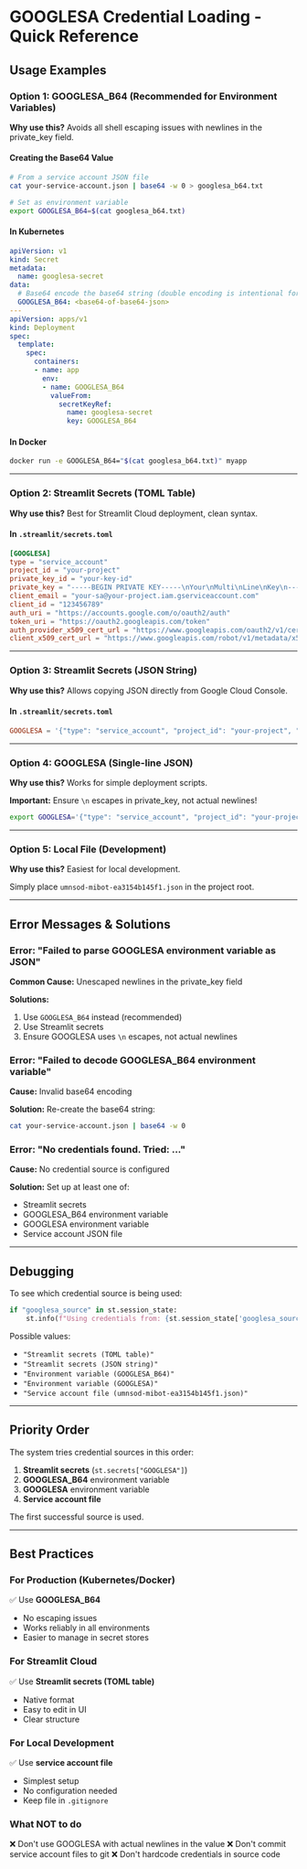 # GOOGLESA Credential Loading - Quick Reference

## Usage Examples

### Option 1: GOOGLESA_B64 (Recommended for Environment Variables)

**Why use this?** Avoids all shell escaping issues with newlines in the private_key field.

#### Creating the Base64 Value
```bash
# From a service account JSON file
cat your-service-account.json | base64 -w 0 > googlesa_b64.txt

# Set as environment variable
export GOOGLESA_B64=$(cat googlesa_b64.txt)
```

#### In Kubernetes
```yaml
apiVersion: v1
kind: Secret
metadata:
  name: googlesa-secret
data:
  # Base64 encode the base64 string (double encoding is intentional for k8s)
  GOOGLESA_B64: <base64-of-base64-json>
---
apiVersion: apps/v1
kind: Deployment
spec:
  template:
    spec:
      containers:
      - name: app
        env:
        - name: GOOGLESA_B64
          valueFrom:
            secretKeyRef:
              name: googlesa-secret
              key: GOOGLESA_B64
```

#### In Docker
```bash
docker run -e GOOGLESA_B64="$(cat googlesa_b64.txt)" myapp
```

---

### Option 2: Streamlit Secrets (TOML Table)

**Why use this?** Best for Streamlit Cloud deployment, clean syntax.

#### In `.streamlit/secrets.toml`
```toml
[GOOGLESA]
type = "service_account"
project_id = "your-project"
private_key_id = "your-key-id"
private_key = "-----BEGIN PRIVATE KEY-----\nYour\nMulti\nLine\nKey\n-----END PRIVATE KEY-----\n"
client_email = "your-sa@your-project.iam.gserviceaccount.com"
client_id = "123456789"
auth_uri = "https://accounts.google.com/o/oauth2/auth"
token_uri = "https://oauth2.googleapis.com/token"
auth_provider_x509_cert_url = "https://www.googleapis.com/oauth2/v1/certs"
client_x509_cert_url = "https://www.googleapis.com/robot/v1/metadata/x509/..."
```

---

### Option 3: Streamlit Secrets (JSON String)

**Why use this?** Allows copying JSON directly from Google Cloud Console.

#### In `.streamlit/secrets.toml`
```toml
GOOGLESA = '{"type": "service_account", "project_id": "your-project", "private_key_id": "...", "private_key": "-----BEGIN PRIVATE KEY-----\\n...\\n-----END PRIVATE KEY-----\\n", "client_email": "...", ...}'
```

---

### Option 4: GOOGLESA (Single-line JSON)

**Why use this?** Works for simple deployment scripts.

**Important:** Ensure `\n` escapes in private_key, not actual newlines!

```bash
export GOOGLESA='{"type": "service_account", "project_id": "your-project", "private_key": "-----BEGIN PRIVATE KEY-----\\nYour\\nKey\\n-----END PRIVATE KEY-----\\n", ...}'
```

---

### Option 5: Local File (Development)

**Why use this?** Easiest for local development.

Simply place `umnsod-mibot-ea3154b145f1.json` in the project root.

---

## Error Messages & Solutions

### Error: "Failed to parse GOOGLESA environment variable as JSON"

**Common Cause:** Unescaped newlines in the private_key field

**Solutions:**
1. Use `GOOGLESA_B64` instead (recommended)
2. Use Streamlit secrets
3. Ensure GOOGLESA uses `\n` escapes, not actual newlines

### Error: "Failed to decode GOOGLESA_B64 environment variable"

**Cause:** Invalid base64 encoding

**Solution:** Re-create the base64 string:
```bash
cat your-service-account.json | base64 -w 0
```

### Error: "No credentials found. Tried: ..."

**Cause:** No credential source is configured

**Solution:** Set up at least one of:
- Streamlit secrets
- GOOGLESA_B64 environment variable
- GOOGLESA environment variable
- Service account JSON file

---

## Debugging

To see which credential source is being used:

```python
if "googlesa_source" in st.session_state:
    st.info(f"Using credentials from: {st.session_state['googlesa_source']}")
```

Possible values:
- `"Streamlit secrets (TOML table)"`
- `"Streamlit secrets (JSON string)"`
- `"Environment variable (GOOGLESA_B64)"`
- `"Environment variable (GOOGLESA)"`
- `"Service account file (umnsod-mibot-ea3154b145f1.json)"`

---

## Priority Order

The system tries credential sources in this order:

1. **Streamlit secrets** (`st.secrets["GOOGLESA"]`)
2. **GOOGLESA_B64** environment variable
3. **GOOGLESA** environment variable
4. **Service account file**

The first successful source is used.

---

## Best Practices

### For Production (Kubernetes/Docker)
✅ Use **GOOGLESA_B64**
- No escaping issues
- Works reliably in all environments
- Easier to manage in secret stores

### For Streamlit Cloud
✅ Use **Streamlit secrets (TOML table)**
- Native format
- Easy to edit in UI
- Clear structure

### For Local Development
✅ Use **service account file**
- Simplest setup
- No configuration needed
- Keep file in `.gitignore`

### What NOT to do
❌ Don't use GOOGLESA with actual newlines in the value
❌ Don't commit service account files to git
❌ Don't hardcode credentials in source code
